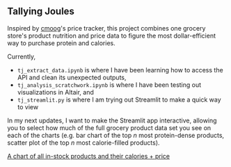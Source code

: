 ## Tallying Joules

Inspired by [cmoog](https://github.com/cmoog/traderjoes)'s price tracker, this project combines one grocery store's product nutrition and price data to figure the most dollar-efficient way to purchase protein and calories.

Currently, 
* `tj_extract_data.ipynb` is where I have been learning how to access the API and clean its unexpected outputs,
* `tj_analysis_scratchwork.ipynb` is where I have been testing out visualizations in Altair, and
* `tj_streamlit.py` is where I am trying out Streamlit to make a quick way to view 

In my next updates, I want to make the Streamlit app interactive, allowing you to select how much of the full grocery product data set you see on each of the charts (e.g. bar chart of the top *n* most protein-dense products, scatter plot of the top *n* most calorie-filled products).

[A chart of all in-stock products and their calories + price](figures/Screenclip_scatterplot.png)